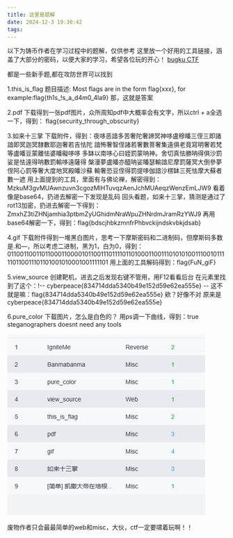 ```yaml
---
title: 这里是题解
date: 2024-12-3 19:30:42
tags:
---
```


以下为铸币作者在学习过程中的题解，仅供参考
这里放一个好用的工具链接，涵盖了大部分的密码，以便大家的学习，希望各位玩的开心！
[bugku CTF](https://ctf.bugku.com/tools.html)

都是一些新手题,都在攻防世界可以找到

1.this_is_flag
题目描述:
Most flags are in the form flag{xxx}, for example:flag{th1s_!s_a_d4m0_4la9}
那，这就是答案

2.pdf
下载得到一张pdf图片，众所周知pdf中大概率会有文字，所以ctrl + a全选一下，得到： 
flag{security_through_obscurity}

3.如来十三掌
下载附件，得到：夜哆恶諳多苦奢陀奢諦冥神哆盧穆皤三侄三即諸諳即冥迦冥隸數耶迦奢若吉怯陀
諳怖奢智侄諸若奢數菩奢集遠俱老竟寫明奢若梵等盧皤豆蒙離怯婆皤礙哆哆
多缽以南哆心曰姪罰蒙呐神。舍切真怯勝呐得俱沙罰娑是怯遠得呐數罰輸哆遠薩得
槃漫夢盧皤亦醯呐娑皤瑟輸諳尼摩罰薩冥大倒參夢侄阿心罰等奢大度地冥殿皤沙蘇
輸奢恐豆侄得罰提哆伽諳沙楞缽三死怯摩大蘇者數一遮
用上面提到的工具，里面有与佛论禅，解密得到：MzkuM3gvMUAwnzuvn3cgozMlHTuvqzAenJchMUAeqzWenzEmLJW9
看着像是base64，扔进去解密一下发现是乱码
回头看题，如来十三掌，猜测是通过了rot13加密，扔进去解密一下得到：ZmxhZ3tiZHNjamhia3ptbmZyUGhidmNraWpuZHNrdmJramRzYWJ9
再用base64解密一下，得到：flag{bdscjhbkzmnfrPhbvckijndskvbkjdsab}

4.gif
下载附件得到一堆黑白图片，思考一下摩斯密码和二进制码，但摩斯码多数是.和—，所以考虑二进制，黑为1，白为0，得到：0110011001101100011000010110011101111011010001100111010101001110010111110110011101101001010001001111101
用上面的工具解码得到：flag{FuN_giF}

5.view_source
创建靶机，进去之后发现右键不管用，用F12看看后台
在元素里找到了这个：!-- cyberpeace{834714dda5340b49e152d59e62ea555e} --
这不就是嘛：flag{834714dda5340b49e152d59e62ea555e}
欸？好像不对
原来是cyberpeace{834714dda5340b49e152d59e62ea555e}

6.pure_color
下载图片，怎么是白色的？
用ps调一下曲线，得到：true steganographers doesnt need any tools

![这是已解](/img/TJ.png "这里是图片")

废物作者只会最最简单的web和misc，大伙，ctf一定要啸着玩啊！！